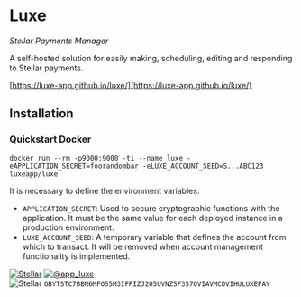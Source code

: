 # Luxe

_Stellar Payments Manager_

A self-hosted solution for easily making, scheduling, editing and responding to Stellar payments.

[https://luxe-app.github.io/luxe/](https://luxe-app.github.io/luxe/)


## Installation

### Quickstart Docker

`docker run --rm -p9000:9000 -ti --name luxe -eAPPLICATION_SECRET=foorandombar -eLUXE_ACCOUNT_SEED=S...ABC123 luxeapp/luxe`

It is necessary to define the environment variables:

* `APPLICATION_SECRET`: Used to secure cryptographic functions with the application. 
                        It must be the same value for each deployed instance in a production environment.
* `LUXE_ACCOUNT_SEED`: A temporary variable that defines the account from which to transact. It will be removed when
                       account management functionality is implemented.


[![Stellar](https://luxe-app.github.io/luxe/images/web-ico.png "Stellar Rocket")](https://luxe-app.github.io/luxe/) [![@app_luxe](https://luxe-app.github.io/luxe/images/twitter-ico.png)](https://twitter.com/app_luxe)  
![Stellar](https://luxe-app.github.io/luxe/images/stellar-ico.png "Stellar Rocket") `GBYTSTC7BBN6MFO55M3IFPIZJ2O5UVNZSF357OVIAVMCDVIHULUXEPAY`
